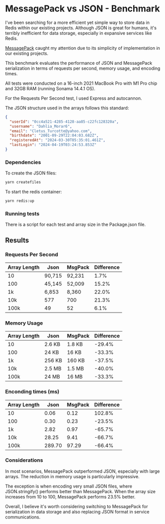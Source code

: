 # MessagePack vs JSON - Benchmark

I've been searching for a more efficient yet simple way to store data in Redis within our existing projects. Although JSON is great for humans, it's terribly inefficient for data storage, especially in expansive services like Redis.

[MessagePack](https://msgpack.org) caught my attention due to its simplicity of implementation in our existing projects.

This benchmark evaluates the performance of JSON and MessagePack serialization in terms of requests per second, memory usage, and encoding times.

All tests were conducted on a 16-inch 2021 MacBook Pro with M1 Pro chip and 32GB RAM (running Sonama 14.4.1 OS).

For the Requests Per Second test, I used Express and autocannon.

The JSON structure used in the arrays follows this standard:

```json
{
  "userId": "0cc4a521-4285-4128-aa85-c22fc128320a",
  "username": "Dahlia_Morar6",
  "email": "Cletus_Turcotte@yahoo.com",
  "birthdate": "2001-09-29T22:04:03.682Z",
  "registeredAt": "2024-03-30T05:35:01.461Z",
  "lastLogin": "2024-04-19T03:24:53.853Z"
}
```

### Dependencies

To create the JSON files:

```bash
yarn createfiles
```

To start the redis container:

```bash
yarn redis:up
```

### Running tests

There is a script for each test and array size in the Package.json file.

## Results

### Requests Per Second

| Array Length | Json   | MsgPack | Difference |
| ------------ | ------ | ------- | ---------- |
| 10           | 90,715 | 92,231  | 1.7%       |
| 100          | 45,145 | 52,009  | 15.2%      |
| 1k           | 6,853  | 8,360   | 22.0%      |
| 10k          | 577    | 700     | 21.3%      |
| 100k         | 49     | 52      | 6.1%       |

### Memory Usage

| Array Length | Json   | MsgPack | Difference |
| ------------ | ------ | ------- | ---------- |
| 10           | 2.6 KB | 1.8 KB  | -29.4%     |
| 100          | 24 KB  | 16 KB   | -33.3%     |
| 1k           | 256 KB | 160 KB  | -37.5%     |
| 10k          | 2.5 MB | 1.5 MB  | -40.0%     |
| 100k         | 24 MB  | 16 MB   | -33.3%     |

### Enconding times (ms)

| Array Length | Json   | MsgPack | Difference |
| ------------ | ------ | ------- | ---------- |
| 10           | 0.06   | 0.12    | 102.8%     |
| 100          | 0.30   | 0.23    | -23.5%     |
| 1k           | 2.82   | 0.97    | -65.7%     |
| 10k          | 28.25  | 9.41    | -66.7%     |
| 100k         | 289.70 | 97.29   | -66.4%     |

### Considerations

In most scenarios, MessagePack outperformed JSON, especially with large arrays. The reduction in memory usage is particularly impressive.

The exception is when encoding very small JSON files, where JSON.stringify() performs better than MessagePack. When the array size increases from 10 to 100, MessagePack performs 23.5% better.

Overall, I believe it's worth considering switching to MessagePack for serialization in data storage and also replacing JSON format in service communications.
